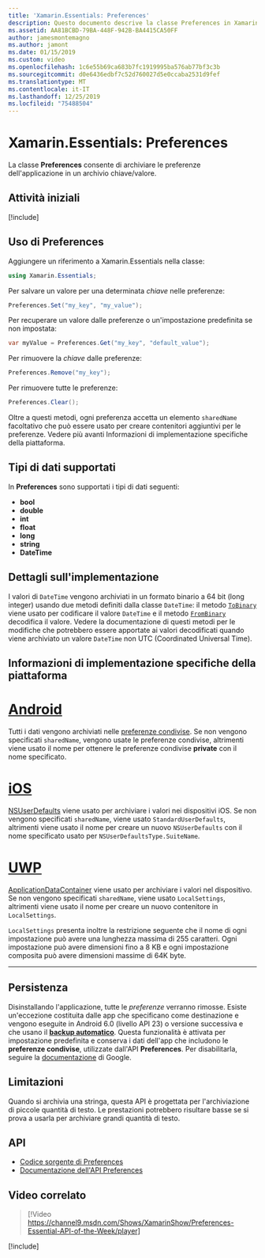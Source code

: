 ```yaml
---
title: 'Xamarin.Essentials: Preferences'
description: Questo documento descrive la classe Preferences in Xamarin.Essentials, che consente di salvare le preferenze dell'applicazione in un archivio chiave/valore. Illustra come usare la classe e i tipi di dati che possono essere archiviati.
ms.assetid: AA81BCBD-79BA-448F-942B-BA4415CA50FF
author: jamesmontemagno
ms.author: jamont
ms.date: 01/15/2019
ms.custom: video
ms.openlocfilehash: 1c6e55b69ca683b7fc1919995ba576ab77bf3c3b
ms.sourcegitcommit: d0e6436edbf7c52d760027d5e0ccaba2531d9fef
ms.translationtype: MT
ms.contentlocale: it-IT
ms.lasthandoff: 12/25/2019
ms.locfileid: "75488504"
---
```

# <a name="xamarinessentials-preferences"></a>Xamarin.Essentials: Preferences

La classe **Preferences** consente di archiviare le preferenze dell'applicazione in un archivio chiave/valore.

## <a name="get-started"></a>Attività iniziali

[!include[](~/essentials/includes/get-started.md)]

## <a name="using-preferences"></a>Uso di Preferences

Aggiungere un riferimento a Xamarin.Essentials nella classe:

```csharp
using Xamarin.Essentials;
```

Per salvare un valore per una determinata _chiave_ nelle preferenze:

```csharp
Preferences.Set("my_key", "my_value");
```

Per recuperare un valore dalle preferenze o un'impostazione predefinita se non impostata:

```csharp
var myValue = Preferences.Get("my_key", "default_value");
```

Per rimuovere la _chiave_ dalle preferenze:

```csharp
Preferences.Remove("my_key");
```

Per rimuovere tutte le preferenze:

```csharp
Preferences.Clear();
```

Oltre a questi metodi, ogni preferenza accetta un elemento `sharedName` facoltativo che può essere usato per creare contenitori aggiuntivi per le preferenze. Vedere più avanti Informazioni di implementazione specifiche della piattaforma.

## <a name="supported-data-types"></a>Tipi di dati supportati

In **Preferences** sono supportati i tipi di dati seguenti:

- **bool**
- **double**
- **int**
- **float**
- **long**
- **string**
- **DateTime**

## <a name="implementation-details"></a>Dettagli sull'implementazione

I valori di `DateTime` vengono archiviati in un formato binario a 64 bit (long integer) usando due metodi definiti dalla classe `DateTime`: il metodo [`ToBinary`](xref:System.DateTime.ToBinary) viene usato per codificare il valore `DateTime` e il metodo [`FromBinary`](xref:System.DateTime.FromBinary(System.Int64)) decodifica il valore. Vedere la documentazione di questi metodi per le modifiche che potrebbero essere apportate ai valori decodificati quando viene archiviato un valore `DateTime` non UTC (Coordinated Universal Time).

## <a name="platform-implementation-specifics"></a>Informazioni di implementazione specifiche della piattaforma

# <a name="androidtabandroid"></a>[Android](#tab/android)

Tutti i dati vengono archiviati nelle [preferenze condivise](https://developer.android.com/training/data-storage/shared-preferences.html). Se non vengono specificati `sharedName`, vengono usate le preferenze condivise, altrimenti viene usato il nome per ottenere le preferenze condivise **private** con il nome specificato.

# <a name="iostabios"></a>[iOS](#tab/ios)

[NSUserDefaults](https://docs.microsoft.com/xamarin/ios/app-fundamentals/user-defaults) viene usato per archiviare i valori nei dispositivi iOS. Se non vengono specificati `sharedName`, viene usato `StandardUserDefaults`, altrimenti viene usato il nome per creare un nuovo `NSUserDefaults` con il nome specificato usato per `NSUserDefaultsType.SuiteName`.

# <a name="uwptabuwp"></a>[UWP](#tab/uwp)

[ApplicationDataContainer](https://docs.microsoft.com/uwp/api/windows.storage.applicationdatacontainer) viene usato per archiviare i valori nel dispositivo. Se non vengono specificati `sharedName`, viene usato `LocalSettings`, altrimenti viene usato il nome per creare un nuovo contenitore in `LocalSettings`. 

`LocalSettings` presenta inoltre la restrizione seguente che il nome di ogni impostazione può avere una lunghezza massima di 255 caratteri. Ogni impostazione può avere dimensioni fino a 8 KB e ogni impostazione composita può avere dimensioni massime di 64K byte.

--------------

## <a name="persistence"></a>Persistenza

Disinstallando l'applicazione, tutte le _preferenze_ verranno rimosse. Esiste un'eccezione costituita dalle app che specificano come destinazione e vengono eseguite in Android 6.0 (livello API 23) o versione successiva e che usano il [__backup automatico__](https://developer.android.com/guide/topics/data/autobackup). Questa funzionalità è attivata per impostazione predefinita e conserva i dati dell'app che includono le __preferenze condivise__, utilizzate dall'API **Preferences**. Per disabilitarla, seguire la [documentazione](https://developer.android.com/guide/topics/data/autobackup) di Google.

## <a name="limitations"></a>Limitazioni

Quando si archivia una stringa, questa API è progettata per l'archiviazione di piccole quantità di testo.  Le prestazioni potrebbero risultare basse se si prova a usarla per archiviare grandi quantità di testo.

## <a name="api"></a>API

- [Codice sorgente di Preferences](https://github.com/xamarin/Essentials/tree/master/Xamarin.Essentials/Preferences)
- [Documentazione dell'API Preferences](xref:Xamarin.Essentials.Preferences)

## <a name="related-video"></a>Video correlato

> [!Video https://channel9.msdn.com/Shows/XamarinShow/Preferences-Essential-API-of-the-Week/player]

[!include[](~/essentials/includes/xamarin-show-essentials.md)]

